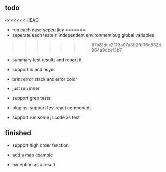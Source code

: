 ## todo

<<<<<<< HEAD
- run each case seperatley
=======
- seperate each tests in independent environment
     bug global variables
>>>>>>> 87a81dec2f23a07a3b2fb36c832d964a9dbef3b7

- summary test results and report it

- support io and async

- print error stack and error color

- just run inner

- support grep tests

- plugins: support test react component

- support run some js code as test

## finished

- support high order function

- add a map example

- exception as a result
